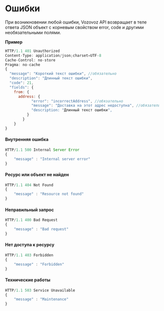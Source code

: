 # Ошибки

При возникновении любой ошибки, Vozovoz API возвращает в теле ответа JSON объект с корневым свойством error, code и другими необязательными полями.

**Пример**

```js
HTTP/1.1 401 Unauthorized
Content-Type: application/json;charset=UTF-8
Cache-Control: no-store
Pragma: no-cache
{
  "message": "Короткий текст ошибки", //обязательно
  "description": "Длинный текст ошибки",
  "code": 21,
  "fields": {
    from: {
      address: {
            "error": "incorrectAddress", //обязательно
            "message": "Доставка на этот адрес недоступна", //обязательно
            "description: "Длинный текст ошибки",
          }
        }
    }
}
```

#### Внутренняя ошибка

```js
HTTP/1.1 500 Internal Server Error
{
    "message" : "Internal server error"
}
```

#### Ресурс или объект не найден

```js
HTTP/1.1 404 Not Found
{
    "message" : "Resource not found"
}
```

#### Неправильный запрос

```js
HTTP/1.1 400 Bad Request
{
    "message" : "Bad request"
}
```

#### Нет доступа к ресурсу

```js
HTTP/1.1 403 Forbidden
{
    "message" : "Forbidden"
}
```

#### Технические работы

```js
HTTP/1.1 503 Service Unavailable
{
    "message" : "Maintenance"
}
```

